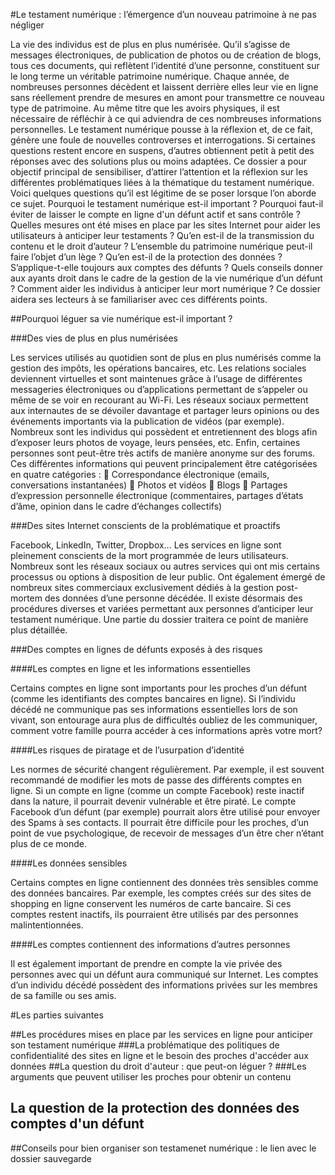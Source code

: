 #Le testament numérique : l’émergence d’un nouveau patrimoine à ne pas négliger

La vie des individus est de plus en plus numérisée. Qu’il s’agisse de messages électroniques, de publication de photos ou de création de blogs, tous ces documents, qui reflètent l’identité d’une personne, constituent sur le long terme un véritable patrimoine numérique. Chaque année, de nombreuses personnes décèdent et laissent derrière elles leur vie en ligne sans réellement prendre de mesures en amont pour transmettre ce nouveau type de patrimoine. Au même titre que les avoirs physiques, il est nécessaire de réfléchir à ce qui adviendra de ces nombreuses informations personnelles. Le testament numérique pousse à la réflexion et, de ce fait, génère une foule de nouvelles controverses et interrogations. Si certaines questions restent encore en suspens, d’autres obtiennent petit à petit des réponses avec des solutions plus ou moins adaptées. Ce dossier a pour objectif principal de sensibiliser, d’attirer l’attention et la réflexion sur les différentes problématiques liées à la thématique du testament numérique. Voici quelques questions qu’il est légitime de se poser lorsque l’on aborde ce sujet. Pourquoi le testament numérique est-il important ? Pourquoi faut-il éviter de laisser le compte en ligne d'un défunt actif et sans contrôle ? Quelles mesures ont été mises en place par les sites Internet pour aider les utilisateurs à anticiper leur testaments ? Qu’en est-il de la transmission du contenu et le droit d’auteur ? L’ensemble du patrimoine numérique peut-il faire l’objet d’un lège ? Qu’en est-il de la protection des données ? S’applique-t-elle toujours aux comptes des défunts ? Quels conseils donner aux ayants droit dans le cadre de la gestion de la vie numérique d’un défunt ? Comment aider les individus à anticiper leur mort numérique ? Ce dossier aidera ses lecteurs à se familiariser avec ces différents points.

##Pourquoi léguer sa vie numérique est-il important ?

###Des vies de plus en plus numérisées

Les services utilisés au quotidien sont de plus en plus numérisés comme la gestion des impôts, les opérations bancaires, etc. Les relations sociales deviennent virtuelles et sont maintenues grâce à l’usage de différentes messageries électroniques ou d’applications permettant de s’appeler ou même de se voir en recourant au Wi-Fi. Les réseaux sociaux permettent aux internautes de se dévoiler davantage et partager leurs opinions ou des événements importants via la publication de vidéos (par exemple). Nombreux sont les individus qui possèdent et entretiennent des blogs afin d’exposer leurs photos de voyage, leurs pensées, etc. Enfin, certaines personnes sont peut-être très actifs de manière anonyme sur des forums. 
Ces différentes informations qui peuvent principalement être catégorisées en quatre catégories : 
	Correspondance électronique (emails, conversations instantanées)
	Photos et vidéos
	Blogs 
	Partages d’expression personnelle électronique (commentaires, partages d’états d’âme, opinion dans le cadre d’échanges collectifs)

###Des sites Internet conscients de la problématique et proactifs

Facebook, LinkedIn, Twitter, Dropbox… Les services en ligne sont pleinement conscients de la mort programmée de leurs utilisateurs. Nombreux sont les réseaux sociaux ou autres services qui ont mis certains processus ou options à disposition de leur public. Ont également émergé de nombreux sites commerciaux exclusivement dédiés à la gestion post-mortem des données d’une personne décédée. Il existe désormais des procédures diverses et variées permettant aux personnes d’anticiper leur testament numérique. Une partie du dossier traitera ce point de manière plus détaillée.

###Des comptes en lignes de défunts exposés à des risques

####Les comptes en ligne et les informations essentielles

Certains comptes en ligne sont importants pour les proches d’un défunt (comme les identifiants des comptes bancaires en ligne). Si l’individu décédé ne communique pas ses informations essentielles lors de son vivant, son entourage aura plus de difficultés oubliez de les communiquer, comment votre famille pourra accéder à ces informations après votre mort?

####Les risques de piratage et de l’usurpation d’identité

Les normes de sécurité changent régulièrement. Par exemple, il est souvent recommandé de modifier les mots de passe des différents comptes en ligne. Si un compte en ligne (comme un compte Facebook) reste inactif dans la nature, il pourrait devenir vulnérable et être piraté. Le compte Facebook d’un défunt (par exemple) pourrait alors être utilisé pour envoyer des Spams à ses contacts. Il pourrait être difficile pour les proches, d’un point de vue psychologique, de recevoir de messages d’un être cher n’étant plus de ce monde.

####Les données sensibles

Certains comptes en ligne contiennent des données très sensibles comme des données bancaires. Par exemple, les comptes créés sur des sites de shopping en ligne conservent les numéros de carte bancaire. Si ces comptes restent inactifs, ils pourraient être utilisés par des personnes malintentionnées.

####Les comptes contiennent des informations d’autres personnes

Il est également important de prendre en compte la vie privée des personnes avec qui un défunt aura communiqué sur Internet. Les comptes d’un individu décédé possèdent des informations privées sur les membres de sa famille ou ses amis.

#Les parties suivantes

##Les procédures mises en place par les services en ligne pour anticiper son testament numérique
###La problématique des politiques de confidentialité des sites en ligne et le besoin des proches d'accéder aux données 
##La question du droit d'auteur : que peut-on léguer ?
###Les arguments que peuvent utiliser les proches pour obtenir un contenu
## La question de la protection des données des comptes d'un défunt
##Conseils pour bien organiser son testamenet numérique : le lien avec le dossier sauvegarde

